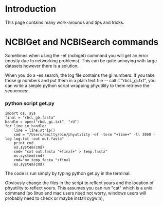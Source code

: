 # Introduction #
This page contains many work-arounds and tips and tricks.

# NCBIGet and NCBISearch commands #
Sometimes when using the -ef (ncbiget) command you will get an error (mostly due to networking problems). This can be quite annoying with large datasets however there is a solution.

When you do a -es search, the log file contains the gi numbers. If you take those gi numbers and put them in a plain text file -- call it "rbcL\_gi.txt", you can write a simple python script wrapping phyutility to them retrieve the sequences:

### python script get.py ###
```
import os, sys
final = "rbcL_gb.fasta"
handle = open("rbcL_gi.txt", "rU")
for line in handle:
	line = line.strip()
	cmd = "/Users/smitty/bin/phyutility -ef -term "+line+" -ll 3000 -log log.txt -out out.fasta"
	print cmd
	os.system(cmd)
	cmd= "cat out.fasta "+final+" > temp.fasta"
	os.system(cmd)
	cmd="mv temp.fasta "+final
	os.system(cmd)
```

The code is run simply by typing python get.py in the terminal.

Obviously change the files in the script to reflect yours and the location of phyutility to reflect yours. This assumes you can run "cat" which is a unix command (so linux and mac users need not worry, windows users will probably need to check or maybe install cygwin),